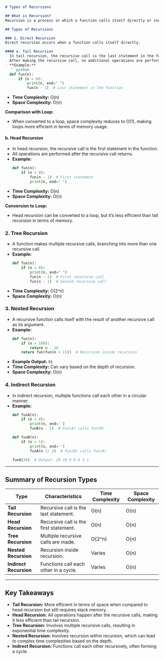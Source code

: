 ```markdown
# Types of Recursions

## What is Recursion?
Recursion is a process in which a function calls itself directly or indirectly. Recursive algorithms are used to solve problems that can be broken down into smaller subproblems, such as the Towers of Hanoi, Tree Traversals, DFS of Graphs, etc.

## Types of Recursions

### 1. Direct Recursion
Direct recursion occurs when a function calls itself directly.

#### a. Tail Recursion
- In tail recursion, the recursive call is the last statement in the function.
- After making the recursive call, no additional operations are performed.
- **Example:**
  ```python
  def fun(n): 
      if (n > 0): 
          print(n, end=" ") 
          fun(n - 1)  # Last statement in the function
  ```
- **Time Complexity:** O(n)
- **Space Complexity:** O(n)

**Comparison with Loop:**
- When converted to a loop, space complexity reduces to O(1), making loops more efficient in terms of memory usage.
  
#### b. Head Recursion
- In head recursion, the recursive call is the first statement in the function.
- All operations are performed after the recursive call returns.
- **Example:**
  ```python
  def fun(n): 
      if (n > 0):  
          fun(n - 1)  # First statement
          print(n, end=" ") 
  ```
- **Time Complexity:** O(n)
- **Space Complexity:** O(n)

**Conversion to Loop:**
- Head recursion can be converted to a loop, but it’s less efficient than tail recursion in terms of memory.

### 2. Tree Recursion
- A function makes multiple recursive calls, branching into more than one recursive call.
- **Example:**
  ```python
  def fun(n): 
      if (n > 0):  
          print(n, end=" ")
          fun(n - 1)  # First recursive call
          fun(n - 1)  # Second recursive call
  ```
- **Time Complexity:** O(2^n)
- **Space Complexity:** O(n)

### 3. Nested Recursion
- A recursive function calls itself with the result of another recursive call as its argument.
- **Example:**
  ```python
  def fun(n): 
      if (n > 100): 
          return n - 10
      return fun(fun(n + 11))  # Recursion inside recursion
  ```
- **Example Output:** `91`
- **Time Complexity:** Can vary based on the depth of recursion.
- **Space Complexity:** O(n)

### 4. Indirect Recursion
- In indirect recursion, multiple functions call each other in a circular manner.
- **Example:**
  ```python
  def funA(n): 
      if (n > 0): 
          print(n, end='') 
          funB(n - 1)  # Fun(A) calls fun(B)

  def funB(n): 
      if (n > 1): 
          print(n, end='') 
          funA(n // 2)  # Fun(B) calls fun(A)
  
  funA(20)  # Output: 20 19 9 8 4 3 1
  ```

---

## Summary of Recursion Types

| **Type**           | **Characteristics**                                                            | **Time Complexity** | **Space Complexity** |
|--------------------|---------------------------------------------------------------------------------|---------------------|----------------------|
| **Tail Recursion**  | Recursive call is the last statement.                                           | O(n)                | O(n)                 |
| **Head Recursion**  | Recursive call is the first statement.                                          | O(n)                | O(n)                 |
| **Tree Recursion**  | Multiple recursive calls are made.                                              | O(2^n)              | O(n)                 |
| **Nested Recursion**| Recursion inside recursion.                                                     | Varies              | O(n)                 |
| **Indirect Recursion** | Functions call each other in a cycle.                                         | Varies              | O(n)                 |

---

## Key Takeaways
- **Tail Recursion:** More efficient in terms of space when compared to head recursion but still requires stack memory.
- **Head Recursion:** All operations happen after the recursive calls, making it less efficient than tail recursion.
- **Tree Recursion:** Involves multiple recursive calls, resulting in exponential time complexity.
- **Nested Recursion:** Involves recursion within recursion, which can lead to complex time complexities based on the depth.
- **Indirect Recursion:** Functions call each other recursively, often forming a cycle.

```